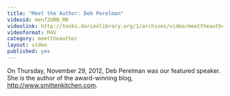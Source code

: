 ```yaml
---
title: "Meet the Author: Deb Perelman"
videoid: menf2URN_M0
videolink: http://tonks.darienlibrary.org/1/archives/video/meettheauthor/20121129_deb_perelman.m4v
videoformat: M4V
category: meettheauthor
layout: video
published: yes
---
```


On Thursday, November 29, 2012, Deb Perelman was our featured speaker. She is the author of the award-winning blog, http://www.smittenkitchen.com. 